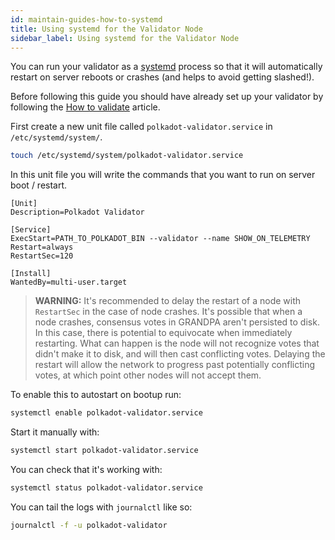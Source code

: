 ```yaml
---
id: maintain-guides-how-to-systemd
title: Using systemd for the Validator Node
sidebar_label: Using systemd for the Validator Node
---
```


You can run your validator as a [systemd](https://en.wikipedia.org/wiki/Systemd) process so that it will automatically restart on server reboots or crashes (and helps to avoid getting slashed!).

Before following this guide you should have already set up your validator by following the [How to validate](learn-validator) article.

First create a new unit file called `polkadot-validator.service` in `/etc/systemd/system/`.

```bash
touch /etc/systemd/system/polkadot-validator.service
```

In this unit file you will write the commands that you want to run on server boot / restart.

```
[Unit]
Description=Polkadot Validator

[Service]
ExecStart=PATH_TO_POLKADOT_BIN --validator --name SHOW_ON_TELEMETRY
Restart=always
RestartSec=120

[Install]
WantedBy=multi-user.target
```

> **WARNING:** It's recommended to delay the restart of a node with `RestartSec` in the case of node crashes. It's possible that when a node crashes, consensus votes in GRANDPA aren't persisted to disk. In this case, there is potential to equivocate when immediately restarting. What can happen is the node will not recognize votes that didn't make it to disk, and will then cast conflicting votes. Delaying the restart will allow the network to progress past potentially conflicting votes, at which point other nodes will not accept them.

To enable this to autostart on bootup run:

```bash
systemctl enable polkadot-validator.service
```

Start it manually with:

```bash
systemctl start polkadot-validator.service
```

You can check that it's working with:

```bash
systemctl status polkadot-validator.service
```

You can tail the logs with `journalctl` like so:

```bash
journalctl -f -u polkadot-validator
```
